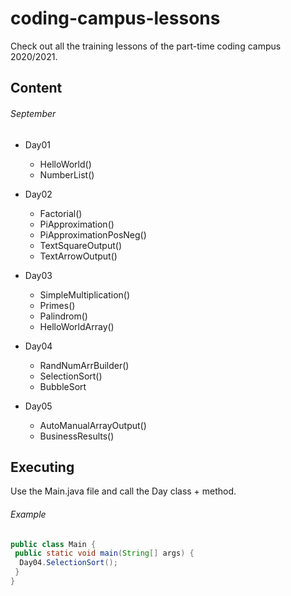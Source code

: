 # coding-campus-lessons
Check out all the training lessons of the part-time coding campus 2020/2021.

## Content

###### September
* Day01
  * HelloWorld()
  * NumberList()

* Day02
  * Factorial()
  * PiApproximation()
  * PiApproximationPosNeg()
  * TextSquareOutput()
  * TextArrowOutput()

* Day03
  * SimpleMultiplication()
  * Primes()
  * Palindrom()
  * HelloWorldArray()

* Day04
  * RandNumArrBuilder()
  * SelectionSort()
  * BubbleSort

* Day05
  * AutoManualArrayOutput()
  * BusinessResults()

## Executing
Use the Main.java file and call the Day class + method.

###### Example
```java
public class Main {
 public static void main(String[] args) {
  Day04.SelectionSort();
 }
}
```
